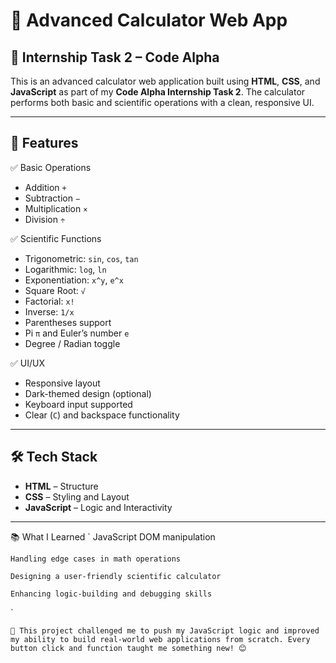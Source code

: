 # 🧮 Advanced Calculator Web App

## 💼 Internship Task 2 – Code Alpha

This is an advanced calculator web application built using **HTML**, **CSS**, and **JavaScript** as part of my **Code Alpha Internship Task 2**. The calculator performs both basic and scientific operations with a clean, responsive UI.

---

## 📌 Features

✅ Basic Operations  
- Addition `+`  
- Subtraction `−`  
- Multiplication `×`  
- Division `÷`  

✅ Scientific Functions  
- Trigonometric: `sin`, `cos`, `tan`  
- Logarithmic: `log`, `ln`  
- Exponentiation: `x^y`, `e^x`  
- Square Root: `√`  
- Factorial: `x!`  
- Inverse: `1/x`  
- Parentheses support  
- Pi `π` and Euler’s number `e`  
- Degree / Radian toggle  

✅ UI/UX  
- Responsive layout  
- Dark-themed design (optional)  
- Keyboard input supported  
- Clear (`C`) and backspace functionality  

---

## 🛠️ Tech Stack

- **HTML** – Structure  
- **CSS** – Styling and Layout  
- **JavaScript** – Logic and Interactivity  

---


📚 What I Learned
`
    JavaScript DOM manipulation

    Handling edge cases in math operations

    Designing a user-friendly scientific calculator

    Enhancing logic-building and debugging skills

`

    💬 This project challenged me to push my JavaScript logic and improved my ability to build real-world web applications from scratch. Every button click and function taught me something new! 😊
